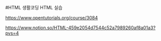 #HTML
생활코딩 HTML 실습

https://www.opentutorials.org/course/3084

https://www.notion.so/HTML-459e2054d7544c52a7989260af8a01a3?pvs=4
